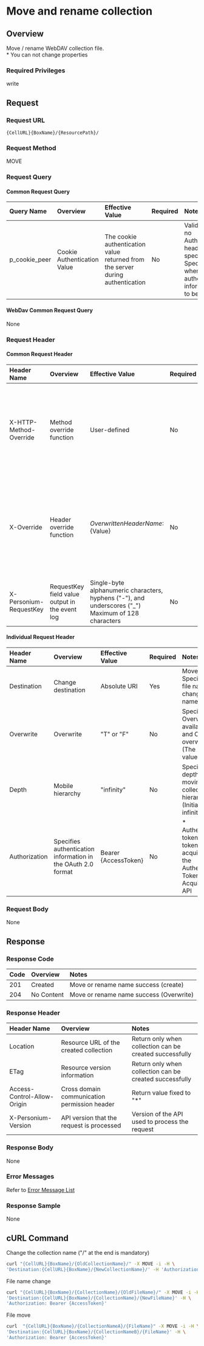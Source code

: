 # Move and rename collection

## Overview

Move / rename WebDAV collection file.  
\* You can not change properties

### Required Privileges

write

## Request

### Request URL

```
{CellURL}{BoxName}/{ResourcePath}/
```

### Request Method

MOVE

### Request Query

#### Common Request Query

|Query Name|Overview|Effective Value|Required|Notes|
|:--|:--|:--|:--|:--|
|p_cookie_peer|Cookie Authentication Value|The cookie authentication value returned from the server during authentication|No|Valid only if no Authorization header specified<br>Specify this when cookie authentication information is to be used|

#### WebDav Common Request Query

None

### Request Header

#### Common Request Header

|Header Name|Overview|Effective Value|Required|Notes|
|:--|:--|:--|:--|:--|
|X-HTTP-Method-Override|Method override function|User-defined|No|Specifying this value in a request with the POST method indicates that the specified value is used as the method|
|X-Override|Header override function|${OverwrittenHeaderName}:${Value}|No|The normal HTTP header value is overwritten. Specify multiple X-Override headers for the overwriting of multiple headers|
|X-Personium-RequestKey|RequestKey field value output in the event log|Single-byte alphanumeric characters, hyphens ("-"), and underscores ("_")<br>Maximum of 128 characters|No||

#### Individual Request Header

|Header Name|Overview|Effective Value|Required|Notes|
|:--|:--|:--|:--|:--|
|Destination|Change destination|Absolute URI|Yes|Move / Specify the file name to change the name.|
|Overwrite|Overwrite|"T" or "F"|No|Specify Overwrite available("T") and Can not overwrite("F").(The initial value is "F")|
|Depth|Mobile hierarchy|"infinity"|No|Specify the depth of the moving collection hierarchy. (Initial value is infinite)|
|Authorization|Specifies authentication information in the OAuth 2.0 format|Bearer {AccessToken}|No|* Authentication tokens are the tokens acquired using the Authentication Token Acquisition API|

### Request Body

None


## Response

### Response Code

|Code|Overview|Notes|
|:--|:--|:--|
|201|Created|Move or rename name success (create)|
|204|No Content|Move or rename name success (Overwrite)|

### Response Header

|Header Name|Overview|Notes|
|:--|:--|:--|
|Location|Resource URL of the created collection|Return only when collection can be created successfully|
|ETag|Resource version information|Return only when collection can be created successfully|
|Access-Control-Allow-Origin|Cross domain communication permission header|Return value fixed to "*"|
|X-Personium-Version|API version that the request is processed|Version of the API used to process the request|

### Response Body

None

### Error Messages

Refer to [Error Message List](004_Error_Messages.md)

### Response Sample

None

## cURL Command

Change the collection name ("/" at the end is mandatory)

```sh
curl "{CellURL}{BoxName}/{OldCollectionName}/" -X MOVE -i -H \
'Destination:{CellURL}{BoxName}/{NewCollectionName}/' -H 'Authorization: Bearer {AccessToken}'
```

File name change

```sh
curl "{CellURL}{BoxName}/{CollectionName}/{OldFileName}/" -X MOVE -i -H \
'Destination:{CellURL}{BoxName}/{CollectionName}/{NewFileName}' -H \
'Authorization: Bearer {AccessToken}'
```

File move

```sh
curl  "{CellURL}{BoxName}/{CollectionNameA}/{FileName}" -X MOVE -i -H \
'Destination:{CellURL}{BoxName}/{CollectionNameB}/{FileName}' -H \
'Authorization: Bearer {AccessToken}'
```


